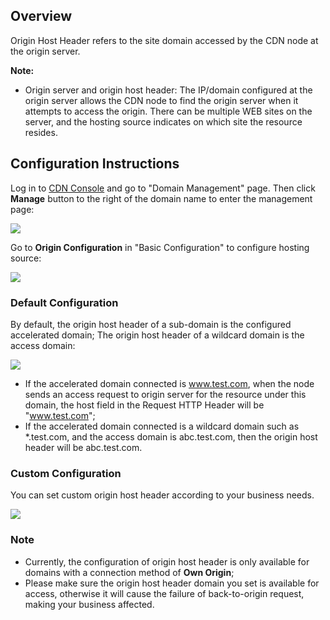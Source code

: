 ## Overview

Origin Host Header refers to the site domain accessed by the CDN node at the origin server.

**Note:**

+ Origin server and origin host header: The IP/domain configured at the origin server allows the CDN node to find the origin server when it attempts to access the origin. There can be multiple WEB sites on the server, and the hosting source indicates on which site the resource resides.


## Configuration Instructions

Log in to [CDN Console](https://console.cloud.tencent.com/cdn) and go to "Domain Management" page. Then click **Manage** button to the right of the domain name to enter the management page:

![](https://mc.qcloudimg.com/static/img/13b09577cd5047bba5ba53c15f91ead5/1.png)

Go to **Origin Configuration** in "Basic Configuration" to configure hosting source:

![](https://mc.qcloudimg.com/static/img/e21f4accc282dc2f030e6b1bf6760186/2.png)



### Default Configuration

By default, the origin host header of a sub-domain is the configured accelerated domain; The origin host header of a wildcard domain is the access domain:

![](https://mc.qcloudimg.com/static/img/ad0a8cdce3c41ab68c0b561356e2032e/3.png)

+ If the accelerated domain connected is www.test.com, when the node sends an access request to origin server for the resource under this domain, the host field in the Request HTTP Header will be "www.test.com";
+ If the accelerated domain connected is a wildcard domain such as \*.test.com, and the access domain is abc.test.com, then the origin host header will be abc.test.com.


### Custom Configuration

You can set custom origin host header according to your business needs.

![](https://mc.qcloudimg.com/static/img/04736972641d8c6928a66e3a52e3dcf8/4.png)


### Note

- Currently, the configuration of origin host header is only available for domains with a connection method of **Own Origin**;
- Please make sure the origin host header domain you set is available for access, otherwise it will cause the failure of back-to-origin request, making your business affected.
